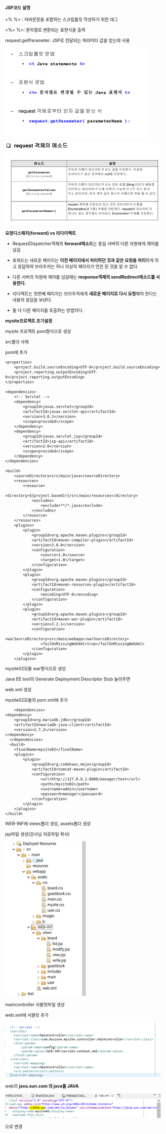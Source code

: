 #### JSP코드 설명

<% %> : 자바문장을 포함하는 스크립틀릿 작성하기 위한 태그

<%= %>: 문자열로 변환되는 표현식을 출력

request.getParameter: JSP로 전달되는 파라미터 값을 얻는데 사용

![image-20211012095414080](img/image-20211012095414080.png)

![image-20211012095631676](img/image-20211012095631676.png)



**요청디스패치(forward) vs 리다이렉트**

- RequestDispatcher객체의 **forward메소드**는 동일 서버의 다른 자원에게 제어를 넘김
- 포워드는 새로운 페이지는 **이전 페이지에서 처리하던 것과 같은 요청을 처리**하게 하고 응답하여 브라우저는 하나 이상의 페이지가 연관 된 것을 알 수 없다.

- 다른 서버의 자원에 제어를 넘길때는 **response객체의 sendRedirect메소드를 사용한다.**
- 리다렉트는 첫번째 페이지는 브라우저에게 **새로운 페이지로 다시 요청**해야 한다는 내용의 응답을 보낸다.
- 둘 다 다른 페이지를 호출하는 방법이다.



**mysite프로젝트 초기설정**

mysite 프로젝트 pom형식으로 생성

src폴더 삭제



pom에 추가

  	<properties>
  		<project.build.sourceEncoding>UTF-8</project.build.sourceEncoding>
  		<project.reporting.outputEncoding>UTF-8</project.reporting.outputEncoding>
  	</properties>
  	
  	<dependencies>
  		<!-- Servlet -->
  		<dependency>
  			<groupId>javax.servlet</groupId>
  			<artifactId>javax.servlet-api</artifactId>
  			<version>3.0.1</version>
  			<scope>provided</scope>
  		</dependency>
  		<dependency>
  			<groupId>javax.servlet.jsp</groupId>
  			<artifactId>jsp-api</artifactId>
  			<version>2.0</version>
  			<scope>provided</scope>
  		</dependency>		
  	</dependencies>
  		
  	<build>
  		<sourceDirectory>src/main/java</sourceDirectory>
  		<resources>
  			<resource>
  				<directory>${project.basedir}/src/main/resources</directory>
  				<excludes>
  					<exclude>**/*.java</exclude>
  				</excludes>
  			</resource>
  		</resources>
  		<plugins>
  			<plugin>
  				<groupId>org.apache.maven.plugins</groupId>
  				<artifactId>maven-compiler-plugin</artifactId>
  				<version>3.8.0</version>
  				<configuration>
  					<source>1.8</source>
  					<target>1.8</target>
  				</configuration>
  			</plugin>
  			<plugin>
  				<groupId>org.apache.maven.plugins</groupId>
  				<artifactId>maven-resources-plugin</artifactId>
  				<configuration>
  					<encoding>UTF-8</encoding>
  				</configuration>
  			</plugin>
  			<plugin>
  				<groupId>org.apache.maven.plugins</groupId>
  				<artifactId>maven-war-plugin</artifactId>
  				<version>3.2.1</version>
  				<configuration>
  					<warSourceDirectory>src/main/webapp</warSourceDirectory>
  					<failOnMissingWebXml>true</failOnMissingWebXml>
  				</configuration>
  			</plugin>		
  		</plugins>




mysite02모듈 war형식으로 생성

 Java EE tool의 Generate Deployment Descriptor Stub 눌러주면

web.xml 생성



mysite02모듈의 pom.xml에 추가 

        <dependencies>
    <dependency>
    	<groupId>org.mariadb.jdbc</groupId>
    	<artifactId>mariadb-java-client</artifactId>
    	<version>2.7.2</version>
    </dependency>
      </dependencies>
      <build>
    	<finalName>mysite02</finalName>
    	<plugins>
    		<plugin>
    			<groupId>org.codehaus.mojo</groupId>
    			<artifactId>tomcat-maven-plugin</artifactId>
    			<configuration>
    				<url>http://127.0.0.1:8088/manager/text</url>
    				<path>/mysite02</path>
    				<username>admin</username>
    				<password>manager</password>
    			</configuration>
    		</plugin>			
    	</plugins>
    </build>




WEB-INF에 views폴더 생성, assets폴더 생성

 jsp파일 생성(강사님 자료파일 복사)

![image-20211017234431012](img/image-20211017234431012.png)









maincontroller 서블릿파일 생성

web.xml에 서블릿 추가

![image-20211017234800875](img/image-20211017234800875.png)



web의 **java.sun.com 의 java를 JAVA** 

![image-20211017234854660](img/image-20211017234854660.png)

으로 변경




